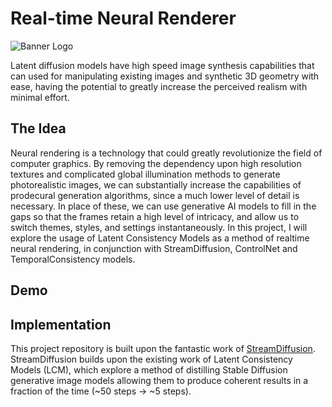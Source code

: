 # Real-time Neural Renderer
![Banner Logo](https://polybiustech.github.io/NeuralRenderer/static/images/teaser.png)

Latent diffusion models have high speed image synthesis capabilities that can used for manipulating existing images and synthetic 3D geometry with ease, having the potential to greatly increase the perceived realism with minimal effort.

## The Idea
Neural rendering is a technology that could greatly revolutionize the field of computer graphics. By removing the dependency upon high resolution textures and complicated global illumination methods to generate photorealistic images, we can substantially increase the capabilities of prodecural generation algorithms, since a much lower level of detail is necessary. In place of these, we can use generative AI models to fill in the gaps so that the frames retain a high level of intricacy, and allow us to switch themes, styles, and settings instantaneously. In this project, I will explore the usage of Latent Consistency Models as a method of realtime neural rendering, in conjunction with StreamDiffusion, ControlNet and TemporalConsistency models.

## Demo


## Implementation
This project repository is built upon the fantastic work of [StreamDiffusion](https://github.com/cumulo-autumn/StreamDiffusion). StreamDiffusion builds upon the existing work of Latent Consistency Models (LCM), which explore a method of distilling Stable Diffusion generative image models allowing them to produce coherent results in a fraction of the time (~50 steps -> ~5 steps).
